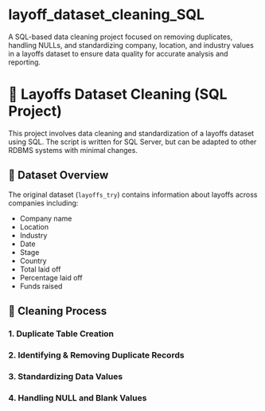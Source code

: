 # layoff_dataset_cleaning_SQL
A SQL-based data cleaning project focused on removing duplicates, handling NULLs, and standardizing company, location, and industry values in a layoffs dataset to ensure data quality for accurate analysis and reporting.
 # 🧹 Layoffs Dataset Cleaning (SQL Project)

This project involves data cleaning and standardization of a layoffs dataset using SQL. The script is written for SQL Server, but can be adapted to other RDBMS systems with minimal changes.

## 📂 Dataset Overview

The original dataset (`layoffs_try`) contains information about layoffs across companies including:
- Company name
- Location
- Industry
- Date
- Stage
- Country
- Total laid off
- Percentage laid off
- Funds raised

## 🧼 Cleaning Process

### 1. Duplicate Table Creation
### 2. Identifying & Removing Duplicate Records
### 3. Standardizing Data Values
### 4. Handling NULL and Blank Values
